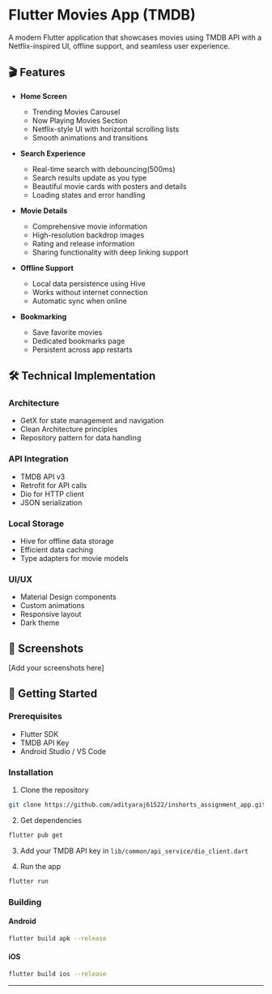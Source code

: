 # Flutter Movies App (TMDB)

A modern Flutter application that showcases movies using TMDB API with a Netflix-inspired UI, offline support, and seamless user experience.

## 🎬 Features

- **Home Screen**
  - Trending Movies Carousel
  - Now Playing Movies Section
  - Netflix-style UI with horizontal scrolling lists
  - Smooth animations and transitions

- **Search Experience**
  - Real-time search with debouncing(500ms)
  - Search results update as you type
  - Beautiful movie cards with posters and details
  - Loading states and error handling

- **Movie Details**
  - Comprehensive movie information
  - High-resolution backdrop images
  - Rating and release information
  - Sharing functionality with deep linking support

- **Offline Support**
  - Local data persistence using Hive
  - Works without internet connection
  - Automatic sync when online

- **Bookmarking**
  - Save favorite movies
  - Dedicated bookmarks page
  - Persistent across app restarts

## 🛠 Technical Implementation

### Architecture
- GetX for state management and navigation
- Clean Architecture principles
- Repository pattern for data handling

### API Integration
- TMDB API v3
- Retrofit for API calls
- Dio for HTTP client
- JSON serialization

### Local Storage
- Hive for offline data storage
- Efficient data caching
- Type adapters for movie models

### UI/UX
- Material Design components
- Custom animations
- Responsive layout
- Dark theme

## 📱 Screenshots

[Add your screenshots here]

## 🚀 Getting Started

### Prerequisites
- Flutter SDK
- TMDB API Key
- Android Studio / VS Code

### Installation

1. Clone the repository
```bash
git clone https://github.com/adityaraj61522/inshorts_assignment_app.git
```

2. Get dependencies
```bash
flutter pub get
```

3. Add your TMDB API key in `lib/common/api_service/dio_client.dart`

4. Run the app
```bash
flutter run
```

### Building

#### Android
```bash
flutter build apk --release
```

#### iOS
```bash
flutter build ios --release
```


---

